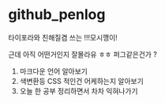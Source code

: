 # github_penlog
 타이포라와 친해질겸 쓰는 !!!모시깽이!

근데 아직 어떤거인지 잘몰라유 ㅎㅎ 퍼그같은건가 ?

1. 마크다운 언어 알아보기
2. 색변환등 CSS 적인건 어케하는지 알아보기
3. 오늘 한 공부 정리하면서 차차 익혀나가기

